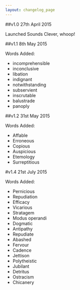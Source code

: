 ```yaml
---
layout: changelog_page
---
```


##v1.0 27th April 2015

Launched Sounds Clever, whoop!


##v1.1 8th May 2015

Words Added:

- incomprehensible
- inconclusive
- libation
- indignant
- notwithstanding
- subservient
- inscrutable
- balustrade
- panoply

##v1.2 31st May 2015

Words Added:

- Affable
- Erroneous
- Copious
- Auspicious
- Etemology
- Surreptitious

#v1.4 21st July 2015

Words Added:

- Pernicious
- Repudiation
- Efficacy
- Vicarious
- Stratagem
- Modus operandi
- Dogmatic
- Antipathy
- Repudiate
- Abashed
- Fervour
- Cadence
- Jettison
- Polytheistic
- Jubilant
- Detritus
- Ostracism
- Chicanery
